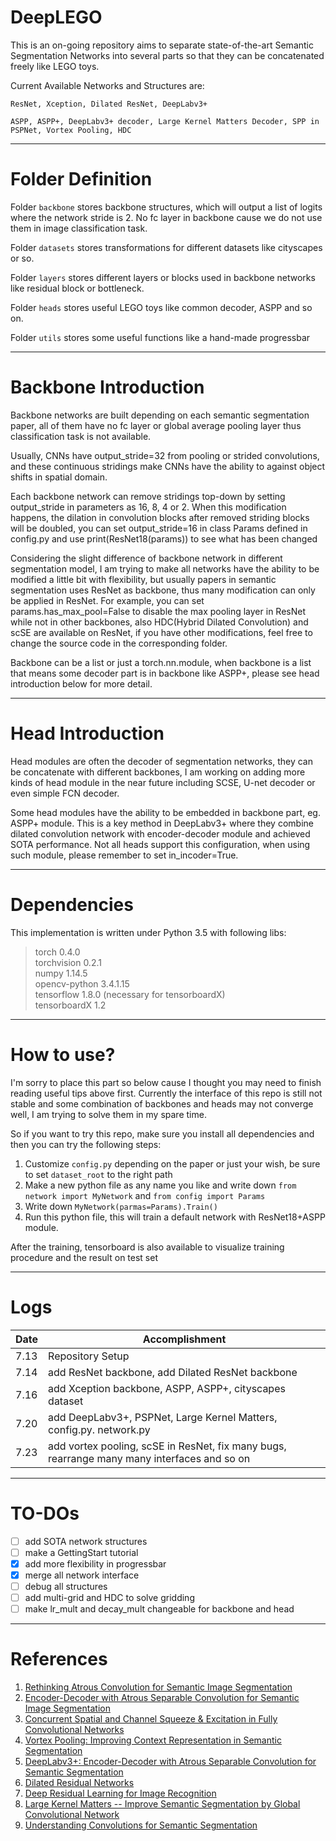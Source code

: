 # DeepLEGO

This is an on-going repository aims to separate state-of-the-art Semantic Segmentation Networks into several parts so that they can be concatenated freely like LEGO toys.

Current Available Networks and Structures are:
```
ResNet, Xception, Dilated ResNet, DeepLabv3+

ASPP, ASPP+, DeepLabv3+ decoder, Large Kernel Matters Decoder, SPP in PSPNet, Vortex Pooling, HDC
```

------

# Folder Definition

Folder `backbone` stores backbone structures, which will output a list of logits where the network stride is 2.
                         No fc layer in backbone cause we do not use them in image classification task.

Folder `datasets` stores transformations for different datasets like cityscapes or so.

Folder `layers` stores different layers or blocks used in backbone networks like residual block or bottleneck.

Folder `heads` stores useful LEGO toys like common decoder, ASPP and so on.

Folder `utils` stores some useful functions like a hand-made progressbar

------

# Backbone Introduction

Backbone networks are built depending on each semantic segmentation paper, all of them have no fc layer or global average pooling layer thus classification task is not available.
    
Usually, CNNs have output_stride=32 from pooling or strided convolutions, and these continuous stridings make CNNs have the ability to against object shifts in spatial domain.
    
Each backbone network can remove stridings top-down by setting output_stride in parameters as 16, 8, 4 or 2. When this  modification happens, the dilation in convolution blocks after removed striding blocks will be doubled, you can set output_stride=16 in class Params defined in config.py and use print(ResNet18(params)) to see what has been changed

Considering the slight difference of backbone network in different segmentation model, I am trying to make all networks have the ability to be modified a little bit with flexibility, but usually papers in semantic segmentation uses ResNet as backbone, thus many modification can only be applied in ResNet. For example, you can set params.has_max_pool=False to disable the max pooling layer in ResNet while not in other backbones, also HDC(Hybrid Dilated Convolution) and scSE are available on ResNet, if you have other modifications, feel free to change the source code in the corresponding folder.

Backbone can be a list or just a torch.nn.module, when backbone is a list that means some decoder part is in backbone like ASPP+, please see head introduction below for more detail.

------

# Head Introduction

Head modules are often the decoder of segmentation networks, they can be concatenate with different backbones, I am working on adding more kinds of head module in the near future including SCSE, U-net decoder or even simple FCN decoder.

Some head modules have the ability to be embedded in backbone part, eg. ASPP+ module. This is a key method in DeepLabv3+ where they combine dilated convolution network with encoder-decoder module and achieved SOTA performance. Not all heads support this configuration, when using such module, please remember to set in_incoder=True.

------

# Dependencies

This implementation is written under Python 3.5 with following libs:

>torch 0.4.0</br>
torchvision 0.2.1</br>
numpy 1.14.5</br>
opencv-python 3.4.1.15</br>
tensorflow 1.8.0 (necessary for tensorboardX)</br>
tensorboardX 1.2</br>

------

# How to use?

I'm sorry to place this part so below cause I thought you may need to finish reading useful tips above first.
Currently the interface of this repo is still not stable and some combination of backbones and heads may not converge well, I am trying to solve them in my spare time.

So if you want to try this repo, make sure you install all dependencies and then you can try the following steps:

1. Customize `config.py` depending on the paper or just your wish, be sure to set `dataset_root` to the right path
2. Make a new python file as any name you like and write down `from network import MyNetwork` and `from config import Params`
3. Write down `MyNetwork(parmas=Params).Train()`
4. Run this python file, this will train a default network with ResNet18+ASPP module.

After the training, tensorboard is also available to visualize training procedure and the result on test set

------

# Logs

| Date | Accomplishment |
|------|----------------|
| 7.13 | Repository Setup |
| 7.14 | add ResNet backbone, add Dilated ResNet backbone |
| 7.16 | add Xception backbone, ASPP, ASPP+, cityscapes dataset |
| 7.20 | add DeepLabv3+, PSPNet, Large Kernel Matters, config.py. network.py |
| 7.23 | add vortex pooling, scSE in ResNet, fix many bugs, rearrange many many interfaces and so on |

-------

# TO-DOs

- [ ] add SOTA network structures
- [ ] make a GettingStart tutorial
- [x] add more flexibility in progressbar
- [x] merge all network interface
- [ ] debug all structures
- [ ] add multi-grid and HDC to solve gridding
- [ ] make lr_mult and decay_mult changeable for backbone and head

------

# References

1. [Rethinking Atrous Convolution for Semantic Image Segmentation](https://arxiv.org/abs/1706.05587v3)
2. [Encoder-Decoder with Atrous Separable Convolution for Semantic Image Segmentation](https://arxiv.org/abs/1802.02611v2)
3. [Concurrent Spatial and Channel Squeeze & Excitation in Fully Convolutional Networks](https://arxiv.org/abs/1803.02579v1)
4. [Vortex Pooling: Improving Context Representation in Semantic Segmentation](https://arxiv.org/abs/1804.06242v1)
5. [DeepLabv3+: Encoder-Decoder with Atrous Separable Convolution for Semantic Segmentation](https://arxiv.org/abs/1802.02611v2)
6. [Dilated Residual Networks](https://arxiv.org/abs/1705.09914)
7. [Deep Residual Learning for Image Recognition](https://arxiv.org/abs/1512.03385)
8. [Large Kernel Matters -- Improve Semantic Segmentation by Global Convolutional Network](https://arxiv.org/abs/1703.02719)
9. [Understanding Convolutions for Semantic Segmentation](https://arxiv.org/abs/1702.08502v1)
